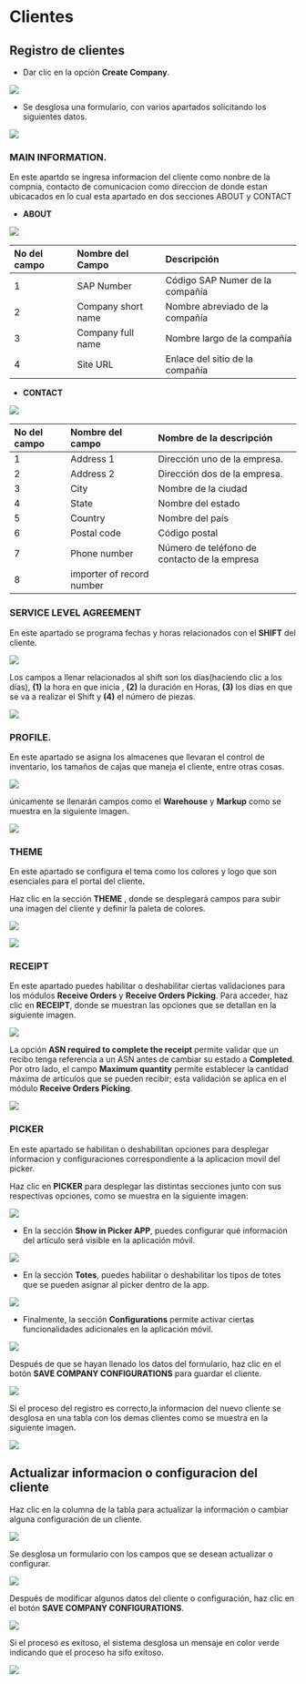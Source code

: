# Clientes

## Registro de clientes 

- Dar clic en la opción **Create Company**.

![](/img/upload/Clientsp1-2025-13-16.png)

- Se desglosa una formulario, con varios apartados solicitando los siguientes datos.

![](/img/upload/Clientsp2-2025-13-16.png)

###  MAIN INFORMATION.

En este apartdo se ingresa informacion del cliente como nonbre de la compnia, contacto de comunicacion como direccion de donde estan ubicacados en lo cual esta apartado en dos secciones ABOUT y CONTACT

- **ABOUT**

![](/img/upload/Clientsp3-2025-13-16.png)

| No del campo | Nombre del Campo   | Descripción                     |
| :----------- | :----------------- | :------------------------------ |
| 1            | SAP Number         | Código SAP Numer de la compañía |
| 2            | Company short name | Nombre abreviado de la compañía |
| 3            | Company full name  | Nombre largo de la compañía     |
| 4            | Site URL           | Enlace del sitio de la compañía |

- **CONTACT**

![](/img/upload/Clientsp4-2025-13-16.png)


| No del campo | Nombre del campo          | Nombre de la descripción                     |
| :----------- | :------------------------ | :------------------------------------------- |
| 1            | Address 1                 | Dirección uno de la empresa.                 |
| 2            | Address 2                 | Dirección dos de la empresa.                 |
| 3            | City                      | Nombre de la ciudad                          |
| 4            | State                     | Nombre del estado                            |
| 5            | Country                   | Nombre del país                              |
| 6            | Postal code               | Código postal                                |
| 7            | Phone number              | Número de teléfono de contacto de la empresa |
| 8            | importer of record number |                                              |


### SERVICE LEVEL AGREEMENT

En este apartado  se programa fechas y horas relacionados con el **SHIFT** del cliente.

![](/img/upload/Clientsp5-2025-13-16.png)


Los campos a llenar relacionados al shift son los días(haciendo clic a los días), **(1)** la hora en que inicia ,  **(2)** la duración en Horas, **(3)** los días en que se va a realizar el Shift y **(4)** el número de piezas.

![](/img/upload/Clientsp6-2025-13-16.png)

### PROFILE.

En este apartado se asigna los almacenes que llevaran el control de inventario, los tamaños de cajas  que maneja el cliente, entre otras cosas.

![](/img/upload/Clientsp7-2025-13-16.png)

únicamente se llenarán campos como el **Warehouse** y **Markup** como se muestra en la siguiente imagen.

![](/img/upload/Clientsp8-2025-13-16.png)

### THEME

En este apartado se configura el tema como los colores y  logo  que  son esenciales para el portal del cliente.

Haz clic en la sección **THEME** , donde se desplegará campos  para subir una imagen del cliente y definir la paleta de colores.

![](/img/upload/Clientsp9-2025-13-16.png)

![](/img/upload/Clientsp10-2025-13-16.png)


### RECEIPT

En este apartado puedes habilitar o deshabilitar ciertas validaciones para los módulos **Receive Orders** y **Receive Orders Picking**. Para acceder, haz clic en **RECEIPT**, donde se muestran las opciones que se detallan en la siguiente imagen.

![](/img/upload/Clientsp11-2025-13-16.png)


La opción **ASN required to complete the receipt** permite validar que un recibo tenga referencia a un ASN antes de cambiar su estado a **Completed**. Por otro lado, el campo **Maximum quantity** permite establecer la cantidad máxima de artículos que se pueden recibir; esta validación se aplica en el módulo **Receive Orders Picking**.

![](/img/upload/Clientsp12-2025-13-16.png)

### PICKER

En este apartado se habilitan o deshabilitan opciones para desplegar informacion y configuraciones correspondiente a la aplicacion movil del picker.

Haz clic en **PICKER** para desplegar las distintas secciones junto con sus respectivas opciones, como se muestra en la siguiente imagen:

![](/img/upload/Clientsp13-2025-13-16.png)

- En la sección **Show in Picker APP**, puedes configurar qué información del artículo será visible en la aplicación móvil.

![](/img/upload/Clientsp14-2025-13-16.png)

- En la sección **Totes**, puedes habilitar o deshabilitar los tipos de totes que se pueden asignar al picker dentro de la app.

![](/img/upload/Clientsp15-2025-13-16.png)


- Finalmente, la sección **Configurations** permite activar ciertas funcionalidades adicionales en la aplicación móvil.

![](/img/upload/Clientsp16-2025-13-16.png)

Después de que se hayan llenado los datos del formulario, haz clic en el botón **SAVE COMPANY CONFIGURATIONS** para guardar el cliente.

![](/img/upload/Clientsp17-2025-13-16.png)

Si el proceso del registro es correcto,la informacion del nuevo cliente  se desglosa en una tabla  con los demas clientes como se muestra en la siguiente imagen.

![](/img/upload/Clientsp18-2025-13-16.png)


## Actualizar informacion o configuracion del cliente


Haz clic en la columna de la tabla para actualizar la información o cambiar alguna configuración de un cliente.

![](/img/upload/Clientsp19-2025-13-16.png)

Se desglosa un formulario con los campos que se desean actualizar o configurar.

![](/img/upload/Clientsp20-2025-13-16.png)

Después de modificar algunos datos del cliente o configuración, haz clic en el botón **SAVE COMPANY CONFIGURATIONS**.

![](/img/upload/Clientsp21-2025-13-16.png)

Si el proceso es exitoso, el sistema desglosa un mensaje en color verde indicando que el proceso ha sifo exitoso.

![](/img/upload/Clientsp22-2025-13-16.png)
